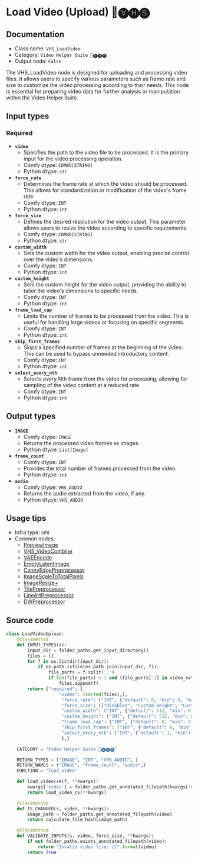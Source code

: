 # Load Video (Upload) 🎥🅥🅗🅢
## Documentation
- Class name: `VHS_LoadVideo`
- Category: `Video Helper Suite 🎥🅥🅗🅢`
- Output node: `False`

The VHS_LoadVideo node is designed for uploading and processing video files. It allows users to specify various parameters such as frame rate and size to customize the video processing according to their needs. This node is essential for preparing video data for further analysis or manipulation within the Video Helper Suite.
## Input types
### Required
- **`video`**
    - Specifies the path to the video file to be processed. It is the primary input for the video processing operation.
    - Comfy dtype: `COMBO[STRING]`
    - Python dtype: `str`
- **`force_rate`**
    - Determines the frame rate at which the video should be processed. This allows for standardization or modification of the video's frame rate.
    - Comfy dtype: `INT`
    - Python dtype: `int`
- **`force_size`**
    - Defines the desired resolution for the video output. This parameter allows users to resize the video according to specific requirements.
    - Comfy dtype: `COMBO[STRING]`
    - Python dtype: `str`
- **`custom_width`**
    - Sets the custom width for the video output, enabling precise control over the video's dimensions.
    - Comfy dtype: `INT`
    - Python dtype: `int`
- **`custom_height`**
    - Sets the custom height for the video output, providing the ability to tailor the video's dimensions to specific needs.
    - Comfy dtype: `INT`
    - Python dtype: `int`
- **`frame_load_cap`**
    - Limits the number of frames to be processed from the video. This is useful for handling large videos or focusing on specific segments.
    - Comfy dtype: `INT`
    - Python dtype: `int`
- **`skip_first_frames`**
    - Skips a specified number of frames at the beginning of the video. This can be used to bypass unneeded introductory content.
    - Comfy dtype: `INT`
    - Python dtype: `int`
- **`select_every_nth`**
    - Selects every Nth frame from the video for processing, allowing for sampling of the video content at a reduced rate.
    - Comfy dtype: `INT`
    - Python dtype: `int`
## Output types
- **`IMAGE`**
    - Comfy dtype: `IMAGE`
    - Returns the processed video frames as images.
    - Python dtype: `List[Image]`
- **`frame_count`**
    - Comfy dtype: `INT`
    - Provides the total number of frames processed from the video.
    - Python dtype: `int`
- **`audio`**
    - Comfy dtype: `VHS_AUDIO`
    - Returns the audio extracted from the video, if any.
    - Python dtype: `VHS_AUDIO`
## Usage tips
- Infra type: `GPU`
- Common nodes:
    - [PreviewImage](../../Comfy/Nodes/PreviewImage.md)
    - [VHS_VideoCombine](../../ComfyUI-VideoHelperSuite/Nodes/VHS_VideoCombine.md)
    - [VAEEncode](../../Comfy/Nodes/VAEEncode.md)
    - [EmptyLatentImage](../../Comfy/Nodes/EmptyLatentImage.md)
    - [CannyEdgePreprocessor](../../comfyui_controlnet_aux/Nodes/CannyEdgePreprocessor.md)
    - [ImageScaleToTotalPixels](../../Comfy/Nodes/ImageScaleToTotalPixels.md)
    - [ImageResize+](../../ComfyUI_essentials/Nodes/ImageResize+.md)
    - [TilePreprocessor](../../comfyui_controlnet_aux/Nodes/TilePreprocessor.md)
    - [LineArtPreprocessor](../../comfyui_controlnet_aux/Nodes/LineArtPreprocessor.md)
    - [DWPreprocessor](../../comfyui_controlnet_aux/Nodes/DWPreprocessor.md)



## Source code
```python
class LoadVideoUpload:
    @classmethod
    def INPUT_TYPES(s):
        input_dir = folder_paths.get_input_directory()
        files = []
        for f in os.listdir(input_dir):
            if os.path.isfile(os.path.join(input_dir, f)):
                file_parts = f.split('.')
                if len(file_parts) > 1 and (file_parts[-1] in video_extensions):
                    files.append(f)
        return {"required": {
                    "video": (sorted(files),),
                     "force_rate": ("INT", {"default": 0, "min": 0, "max": 24, "step": 1}),
                     "force_size": (["Disabled", "Custom Height", "Custom Width", "Custom", "256x?", "?x256", "256x256", "512x?", "?x512", "512x512"],),
                     "custom_width": ("INT", {"default": 512, "min": 0, "step": 8}),
                     "custom_height": ("INT", {"default": 512, "min": 0, "step": 8}),
                     "frame_load_cap": ("INT", {"default": 0, "min": 0, "step": 1}),
                     "skip_first_frames": ("INT", {"default": 0, "min": 0, "step": 1}),
                     "select_every_nth": ("INT", {"default": 1, "min": 1, "step": 1}),
                     },}

    CATEGORY = "Video Helper Suite 🎥🅥🅗🅢"

    RETURN_TYPES = ("IMAGE", "INT", "VHS_AUDIO", )
    RETURN_NAMES = ("IMAGE", "frame_count", "audio",)
    FUNCTION = "load_video"

    def load_video(self, **kwargs):
        kwargs['video'] = folder_paths.get_annotated_filepath(kwargs['video'].strip("\""))
        return load_video_cv(**kwargs)

    @classmethod
    def IS_CHANGED(s, video, **kwargs):
        image_path = folder_paths.get_annotated_filepath(video)
        return calculate_file_hash(image_path)

    @classmethod
    def VALIDATE_INPUTS(s, video, force_size, **kwargs):
        if not folder_paths.exists_annotated_filepath(video):
            return "Invalid video file: {}".format(video)
        return True

```
